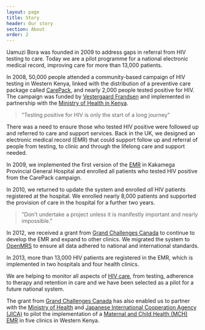 ```yaml
---
layout: page
title: Story
header: Our story
section: About
order: 2
---
```


<p class="lead">Uamuzi Bora was founded in 2009 to address gaps in referral from HIV testing to care. Today we are a pilot programme for a national electronic medical record, improving care for more than 13,000 patients.</p>

In 2008, 50,000 people attended a community-based campaign of HIV testing in Western Kenya, linked with the distribution of a preventive care package called [CarePack](http://www.vestergaard-frandsen.com/carepack), and nearly 2,000 people tested positive for HIV. The campaign was funded by [Vestergaard Frandsen](http://www.vestergaard-frandsen.com) and implemented in partnership with the [Ministry of Health in Kenya](http://www.publichealth.go.ke).

> "Testing positive for HIV is only the start of a long journey"

There was a need to ensure those who tested HIV positive were followed up and referred to care and support services. Back in the UK, we designed an electronic medical record (EMR) that could support follow up and referral of people from testing, to clinic and through the lifelong care and support needed.

In 2009, we implemented the first version of the [EMR](/projects/hiv/demo) in Kakamega Provincial General Hospital and enrolled all patients who tested HIV positive from the CarePack campaign.

In 2010, we returned to update the system and enrolled _all_ HIV patients registered at the hospital. We enrolled nearly 8,000 patients and supported the provision of care in the hospital for a further two years.

> "Don’t undertake a project unless it is manifestly important and nearly impossible."

In 2012, we received a grant from [Grand Challenges Canada](http://www.grandchallenges.ca/) to continue to develop the EMR and expand to other clinics. We migrated the system to [OpenMRS](http://www.openmrs.org) to ensure all data adhered to national and international standards.

In 2013, more than 13,000 HIV patients are registered in the EMR, which is implemented in two hospitals and four health clinics. 

We are helping to monitor all aspects of [HIV care](/projects/hiv), from testing, adherence to therapy and retention in care and we have been selected as a pilot for a future national system.

The grant from [Grand Challenges Canada](http://www.grandchallenges.ca/) has also enabled us to partner with the [Ministry of Health](http://www.publichealth.go.ke) and [Japanese International Cooperation Agency (JICA)](http://www.jica.org) to pilot the implementation of a [Maternal and Child Health (MCH) EMR](/projects/mch) in five clinics in Western Kenya.

